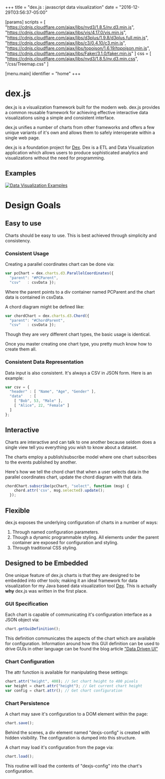 +++
title = "dex.js : javascript data visualization"
date = "2016-12-29T03:56:37-05:00"

[params]
  scripts = [
    "https://cdnjs.cloudflare.com/ajax/libs/nvd3/1.8.5/nv.d3.min.js",
    "https://cdnjs.cloudflare.com/ajax/libs/vis/4.17.0/vis.min.js",
    "https://cdnjs.cloudflare.com/ajax/libs/d3plus/1.9.8/d3plus.full.min.js",
    "https://cdnjs.cloudflare.com/ajax/libs/c3/0.4.10/c3.min.js",
    "https://cdnjs.cloudflare.com/ajax/libs/topojson/1.6.19/topojson.min.js",
    "https://cdnjs.cloudflare.com/ajax/libs/Faker/3.1.0/faker.min.js"
  ]
  css = [
    "https://cdnjs.cloudflare.com/ajax/libs/nvd3/1.8.5/nv.d3.min.css",
    "/css/Treemap.css"
  ]

[menu.main]
  identifier = "home"
+++

# dex.js

dex.js is a visualization framework built for the modern web.  dex.js provides
a common reusable framework for achieving effective interactive data
visualizations using a simple and consistent interface.

dex.js unifies a number of charts from other frameworks and offers a few
unique variants of it's own and allows them to safely interoperate within
a single web page.

dex.js is a foundation project for [Dex](https://dexvis.net).  Dex is a ETL and Data
Visualization application which allows users to produce sophisticated analytics
and visualizations without the need for programming.

## Examples

[![Data Visualization Examples](/images/home/blocks.png)](https://bl.ocks.org/PatMartin)

# Design Goals

## Easy to use

Charts should be easy to use.  This is best achieved through simplicity
and consistency.

### Consistent Usage

Creating a parallel coordinates chart can be done via:

```javascript
var pcChart = dex.charts.d3.ParallelCoordinates({
  "parent": "#PCParent",
  "csv"   : csvData });
```

Where the parent points to a div container named PCParent and the chart
data is contained in csvData.

A chord diagram might be defined like:

```javascript
var chordChart = dex.charts.d3.Chord({
  "parent": "#ChordParent",
  "csv"   : csvData });
```

Though they are very different chart types, the basic usage is identical.

Once you master creating one chart type, you pretty much know how to
create them all.

### Consistent Data Representation

Data input is also consistent.  It's always a CSV in JSON form.  Here is
an example:

```javascript
var csv = {
  "header" : [ "Name", "Age", "Gender" ],
  "data"   : [
    [ "Bob", 53, "Male" ],
    [ "Alice", 22, "Female" ]
  ]
};
```

## Interactive

Charts are interactive and can talk to one another because seldom does a
single view tell you everything you wish to know about a dataset.

The charts employ a publish/subscribe model where one chart subscribes to
the events published by another.

Here's how we tell the chord chart that when a user selects data in the
parallel coordinates chart, update the chord diagram with that data.

```javascript
chordChart.subscribe(pcChart, "select", function (msg) {
    chord.attr('csv', msg.selected).update();
  });
```

## Flexible

dex.js exposes the underlying configuration of charts in a number of ways:

  1. Through named configuration parameters.
  2. Though a dynamic programmable styling.  All elements under the parent
  container are exposed for configuration and styling.
  3. Through traditional CSS styling.

## Designed to be Embedded

One unique feature of dex.js charts is that they are designed to be
embedded into other tools; making it an ideal framework for data
visualization for my Java based data visualization tool
[Dex](https://dexvis.net).  This is actually **why** dex.js was written
in the first place.

### GUI Specification

Each chart is capable of communicating it's configuration interface as a
JSON object via:

```javascript
chart.getGuiDefinition();
```

This definition communicates the aspects of the chart which are available
for configuration.  Information around how this GUI definition can be used
to drive GUIs in other language can be found the blog article
["Data Driven UI"](https://dexvis.net/posts/DataDrivenUI.html)

### Chart Configuration

The attr function is available for manipulating these
settings:

```javascript
chart.attr("height", 400); // Set chart height to 400 pixels
var height = chart.attr("height"); // Get current chart height
var config = chart.attr(); // Get chart configuration
```

### Chart Persistence

A chart may save it's configuration to a DOM element within the page:

```javascript
chart.save();
```

Behind the scenes, a div element named "dexjs-config" is created with
hidden visibility.  The configuration is dumped into this structure.

A chart may load it's configuration from the page via:

```javascript
chart.load();
```

This routine will load the contents of "dexjs-config" into the chart's
configuration.